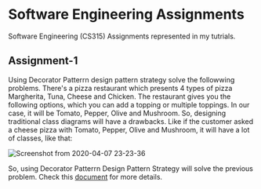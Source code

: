 # Software Engineering Assignments
Software Engineering (CS315) Assignments represented in my tutrials.
## Assignment-1
Using Decorator Patterrn design pattern strategy solve the followwing problems. There's a pizza restaurant which presents 4 types of pizza Margherita, Tuna, Cheese and Chicken. The restaurant gives you the following options, which you can add a topping or multiple toppings. In our case, it will be Tomato, Pepper, Olive and Mushroom. So, designing traditional class diagrams will have a drawbacks. Like if the customer asked a cheese pizza with Tomato, Pepper, Olive and Mushroom, it will have a lot of classes, like that:

![Screenshot from 2020-04-07 23-23-36](https://user-images.githubusercontent.com/63167915/78722087-11f35080-7929-11ea-8c0e-5e5a65018d00.png)

So, using Decorator Patterrn Design Pattern Strategy will solve the previous problem. Check this [document](https://github.com/AmirHaytham/Software-Engineering-Assignments/blob/master/Assignment-1/Decorator%20Design%20Pattern.pdf) for more details.
